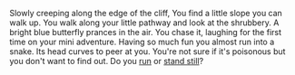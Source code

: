 Slowly creeping along the edge of the cliff, You find a little slope you can
walk up. You walk along your little pathway and look at the shrubbery. A bright blue butterfly prances in the air. You chase it, laughing for the first
time on your mini adventure. Having so much fun you almost run into a snake.
Its head curves to peer at you. You're not sure if it's poisonous but you don't
want to find out. Do you [run](./run.md) or [stand still](./still.md)?  
